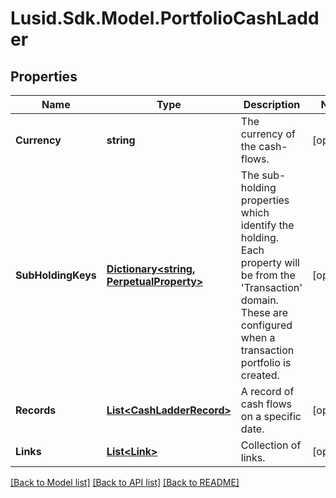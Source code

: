 
# Lusid.Sdk.Model.PortfolioCashLadder

## Properties

Name | Type | Description | Notes
------------ | ------------- | ------------- | -------------
**Currency** | **string** | The currency of the cash-flows. | [optional] 
**SubHoldingKeys** | [**Dictionary&lt;string, PerpetualProperty&gt;**](PerpetualProperty.md) | The sub-holding properties which identify the holding. Each property will be from the &#39;Transaction&#39; domain. These are configured when a transaction portfolio is created. | [optional] 
**Records** | [**List&lt;CashLadderRecord&gt;**](CashLadderRecord.md) | A record of cash flows on a specific date. | [optional] 
**Links** | [**List&lt;Link&gt;**](Link.md) | Collection of links. | [optional] 

[[Back to Model list]](../README.md#documentation-for-models)
[[Back to API list]](../README.md#documentation-for-api-endpoints)
[[Back to README]](../README.md)

